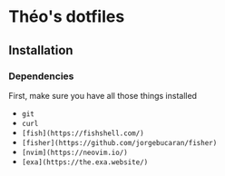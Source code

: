 # Théo's dotfiles

## Installation
### Dependencies
First, make sure you have all those things installed

- `git`
- `curl`
- `[fish](https://fishshell.com/)`
- `[fisher](https://github.com/jorgebucaran/fisher)`
- `[nvim](https://neovim.io/)`
- `[exa](https://the.exa.website/)`
